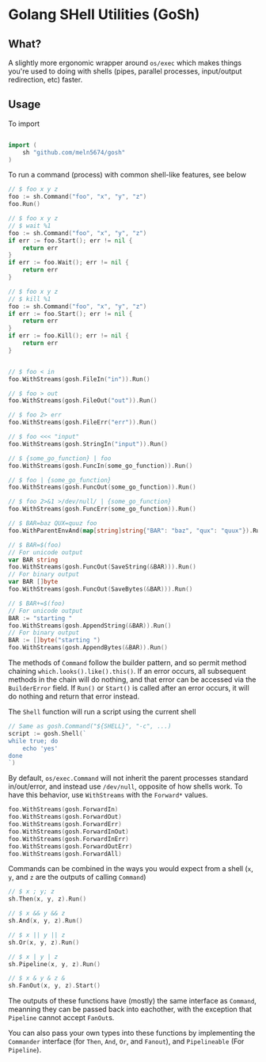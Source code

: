 # Golang SHell Utilities (GoSh)

## What?

A slightly more ergonomic wrapper around `os/exec` which makes things you're used to doing with shells (pipes, parallel processes, input/output redirection, etc) faster. 
## Usage

To import

```go

import (
    sh "github.com/meln5674/gosh"
)
```

To run a command (process) with common shell-like features, see below
```go
// $ foo x y z
foo := sh.Command("foo", "x", "y", "z")
foo.Run()

// $ foo x y z
// $ wait %1
foo := sh.Command("foo", "x", "y", "z")
if err := foo.Start(); err != nil {
    return err
}
if err := foo.Wait(); err != nil {
    return err
}

// $ foo x y z
// $ kill %1
foo := sh.Command("foo", "x", "y", "z")
if err := foo.Start(); err != nil {
    return err
}
if err := foo.Kill(); err != nil {
    return err
}


// $ foo < in
foo.WithStreams(gosh.FileIn("in")).Run()

// $ foo > out
foo.WithStreams(gosh.FileOut("out")).Run()

// $ foo 2> err
foo.WithStreams(gosh.FileErr("err")).Run()

// $ foo <<< "input"
foo.WithStreams(gosh.StringIn("input")).Run()

// $ {some_go_function} | foo
foo.WithStreams(gosh.FuncIn(some_go_function)).Run()

// $ foo | {some_go_function}
foo.WithStreams(gosh.FuncOut(some_go_function)).Run()

// $ foo 2>&1 >/dev/null/ | {some_go_function}
foo.WithStreams(gosh.FuncErr(some_go_function)).Run()

// $ BAR=baz QUX=quuz foo
foo.WithParentEnvAnd(map[string]string{"BAR": "baz", "qux": "quux"}).Run()

// $ BAR=$(foo)
// For unicode output
var BAR string
foo.WithStreams(gosh.FuncOut(SaveString(&BAR))).Run()
// For binary output
var BAR []byte
foo.WithStreams(gosh.FuncOut(SaveBytes(&BAR))).Run()

// $ BAR+=$(foo)
// For unicode output
BAR := "starting "
foo.WithStreams(gosh.AppendString(&BAR)).Run()
// For binary output
BAR := []byte("starting ")
foo.WithStreams(gosh.AppendBytes(&BAR)).Run()
```

The methods of `Command` follow the builder pattern, and so permit method chaining `which.looks().like().this()`. If an error occurs, all subsequent methods in the chain will do nothing, and that error can be accessed via the `BuilderError` field. If `Run()` or `Start()` is called after an error occurs, it will do nothing and return that error instead.

The `Shell` function will run a script using the current shell

```go
// Same as gosh.Command("${SHELL}", "-c", ...)
script := gosh.Shell(`
while true; do
    echo 'yes'
done
`)
```

By default, `os/exec.Command` will not inherit the parent processes standard in/out/error, and instead use `/dev/null`, opposite of how shells work. To have this behavior, use `WithStreams` with the `Forward*` values.

```go
foo.WithStreams(gosh.ForwardIn)
foo.WithStreams(gosh.ForwardOut)
foo.WithStreams(gosh.ForwardErr)
foo.WithStreams(gosh.ForwardInOut)
foo.WithStreams(gosh.ForwardInErr)
foo.WithStreams(gosh.ForwardOutErr)
foo.WithStreams(gosh.ForwardAll)
```

Commands can be combined in the ways you would expect from a shell (`x`, `y`, and `z` are the outputs of calling `Command`)

```go
// $ x ; y; z
sh.Then(x, y, z).Run()

// $ x && y && z
sh.And(x, y, z).Run()

// $ x || y || z
sh.Or(x, y, z).Run()

// $ x | y | z
sh.Pipeline(x, y, z).Run()

// $ x & y & z &
sh.FanOut(x, y, z).Start()
```

The outputs of these functions have (mostly) the same interface as `Command`, meanning they can be passed back into eachother, with the exception that `Pipeline` cannot accept `FanOut`s.

You can also pass your own types into these functions by implementing the `Commander` interface (for `Then`, `And`, `Or`, and `Fanout`), and `Pipelineable` (For `Pipeline`).


